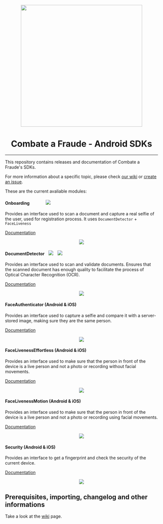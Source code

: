 <div align="center">
  
  [<img width="400px" src="/resources/logo_black.png?raw=true">](https://combateafraude.com)

  # Combate a Fraude - Android SDKs
</div>

<hr>

This repository contains releases and documentation of Combate a Fraude's SDKs.

For more information about a specific topic, please check [our wiki](https://github.com/combateafraude/android-sdk/wiki) or [create an issue](https://github.com/combateafraude/android-sdk/issues).

These are the current avaliable modules:

#### <p>Onboarding [<img src="/resources/android.png" style="margin-left:50px">](https://github.com/combateafraude/SDK/wiki/Onboarding)</p>

Provides an interface used to scan a document and capture a real selfie of the user, used for registration process. It uses `DocumentDetector` + `FaceLiveness`

[Documentation](https://github.com/combateafraude/SDK/wiki/Onboarding)

<div align="center">
    <img src="/resources/Onboarding.gif">
</div>

#### DocumentDetector [<img src="/resources/android.png" style="margin-left:10px">](https://github.com/combateafraude/SDK/wiki/DocumentDetector) [<img src="/resources/apple.png" style="margin-left:10px">](https://github.com/combateafraude/SDK/wiki/DocumentDetector)

Provides an interface used to scan and validate documents. Ensures that the scanned document has enough quality to facilitate the process of Optical Character Recognition (OCR).

[Documentation](https://github.com/combateafraude/SDK/wiki/DocumentDetector)

<div align="center">
    <img src="/resources/DocumentDetector.gif">
</div>

#### FaceAuthenticator (Android & iOS)

Provides an interface used to capture a selfie and compare it with a server-stored image, making sure they are the same person.

[Documentation](https://github.com/combateafraude/SDK/wiki/FaceAuthenticator)

<div align="center">
    <img src="/resources/FaceAuthenticator.gif">
</div>

#### FaceLivenessEffortless (Android & iOS)

Provides an interface used to make sure that the person in front of the device is a live person and not a photo or recording without facial movements.

[Documentation](https://github.com/combateafraude/SDK/wiki/FaceLivenessEffortless)

<div align="center">
    <img src="/resources/FaceLivenessEffortless.gif">
</div>

#### FaceLivenessMotion (Android & iOS)

Provides an interface used to make sure that the person in front of the device is a live person and not a photo or recording using facial movements.

[Documentation](https://github.com/combateafraude/SDK/wiki/FaceLivenessMotion)

<div align="center">
    <img src="/resources/FaceLivenessMotion.gif">
</div>

#### Security (Android & iOS)

Provides an interface to get a fingerprint and check the security of the current device.

[Documentation](https://github.com/combateafraude/SDK/wiki/Security)

<div align="center">
    <img src="/resources/Security.gif">
</div>

## Prerequisites, importing, changelog and other informations

Take a look at the [wiki](https://github.com/combateafraude/SDK/wiki) page.
